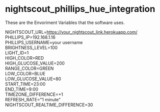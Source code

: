 # nightscout_phillips_hue_integration

These are the Envoriment Variables that the software uses.

NIGHTSCOUT_URL=https://your_nightscout_link.herokuapp.com/ <br />
PHILLIPS_IP=192.168.1.16
<br />PHILLIPS_USERNAME=your username <br />
BRIGHTNESS_LEVEL=100 <br />
LIGHT_ID=1 <br />
HIGH_COLOR=RED <br />
HIGH_GLUCOSE_VALUE=200 <br />
RANGE_COLOR=GREEN <br />
LOW_COLOR=BLUE <br />
LOW_GLUCOSE_VALUE=80 <br />
START_TIME=23:00 <br />
END_TIME=9:00 <br />
TIMEZONE_DIFFERENCE=+1 <br />
REFRESH_RATE="1 minute" <br />
NIGHTSCOUT_REALTIME_DIFFERENCE=30 <br />
